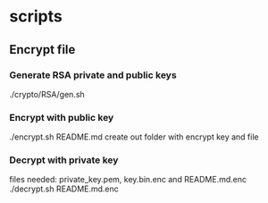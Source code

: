 # scripts

## Encrypt file

### Generate RSA private and public keys
./crypto/RSA/gen.sh

### Encrypt with public key
./encrypt.sh README.md
create out folder with encrypt key and file

### Decrypt with private key
files needed: private_key.pem, key.bin.enc and README.md.enc
./decrypt.sh README.md.enc